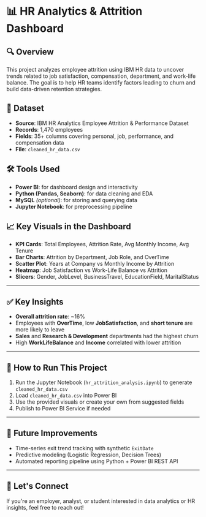 # 📊 HR Analytics & Attrition Dashboard

## 🔍 Overview
This project analyzes employee attrition using IBM HR data to uncover trends related to job satisfaction, compensation, department, and work-life balance. The goal is to help HR teams identify factors leading to churn and build data-driven retention strategies.



## 🧾 Dataset
- **Source**: IBM HR Analytics Employee Attrition & Performance Dataset  
- **Records**: 1,470 employees  
- **Fields**: 35+ columns covering personal, job, performance, and compensation data  
- **File**: `cleaned_hr_data.csv`


## 🛠 Tools Used
- **Power BI**: for dashboard design and interactivity  
- **Python (Pandas, Seaborn)**: for data cleaning and EDA  
- **MySQL** *(optional)*: for storing and querying data  
- **Jupyter Notebook**: for preprocessing pipeline


## 📈 Key Visuals in the Dashboard
- **KPI Cards**: Total Employees, Attrition Rate, Avg Monthly Income, Avg Tenure  
- **Bar Charts**: Attrition by Department, Job Role, and OverTime  
- **Scatter Plot**: Years at Company vs Monthly Income by Attrition  
- **Heatmap**: Job Satisfaction vs Work-Life Balance vs Attrition  
- **Slicers**: Gender, JobLevel, BusinessTravel, EducationField, MaritalStatus


---

## ✅ Key Insights
- **Overall attrition rate**: ~16%  
- Employees with **OverTime**, low **JobSatisfaction**, and **short tenure** are more likely to leave  
- **Sales** and **Research & Development** departments had the highest churn  
- High **WorkLifeBalance** and **Income** correlated with lower attrition

---

## 🚀 How to Run This Project
1. Run the Jupyter Notebook (`hr_attrition_analysis.ipynb`) to generate `cleaned_hr_data.csv`  
2. Load `cleaned_hr_data.csv` into Power BI  
3. Use the provided visuals or create your own from suggested fields  
4. Publish to Power BI Service if needed

---

## 📌 Future Improvements
- Time-series exit trend tracking with synthetic `ExitDate`  
- Predictive modeling (Logistic Regression, Decision Trees)  
- Automated reporting pipeline using Python + Power BI REST API

---

## 🤝 Let's Connect
If you're an employer, analyst, or student interested in data analytics or HR insights, feel free to reach out!


